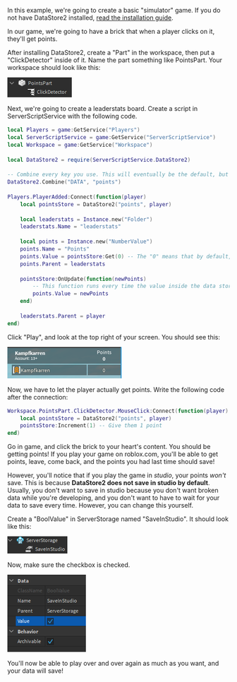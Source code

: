 In this example, we're going to create a basic "simulator" game. If you do not have DataStore2 installed, [read the installation guide](../installation).

In our game, we're going to have a brick that when a player clicks on it, they'll get points.

After installing DataStore2, create a "Part" in the workspace, then put a "ClickDetector" inside of it. Name the part something like PointsPart. Your workspace should look like this:

![You should have a Part with a ClickDetector inside it named PointsPart](../images/simulator-1.png)

Next, we're going to create a leaderstats board. Create a script in ServerScriptService with the following code.

```lua
local Players = game:GetService("Players")
local ServerScriptService = game:GetService("ServerScriptService")
local Workspace = game:GetService("Workspace")

local DataStore2 = require(ServerScriptService.DataStore2)

-- Combine every key you use. This will eventually be the default, but for now read the "Gotchas" section to understand why we need this.
DataStore2.Combine("DATA", "points")

Players.PlayerAdded:Connect(function(player)
	local pointsStore = DataStore2("points", player)

	local leaderstats = Instance.new("Folder")
	leaderstats.Name = "leaderstats"

	local points = Instance.new("NumberValue")
	points.Name = "Points"
	points.Value = pointsStore:Get(0) -- The "0" means that by default, they'll have 0 points
	points.Parent = leaderstats

	pointsStore:OnUpdate(function(newPoints)
		-- This function runs every time the value inside the data store changes.
		points.Value = newPoints
	end)

	leaderstats.Parent = player
end)
```

Click "Play", and look at the top right of your screen. You should see this:

![The player will now have leaderstats](../images/simulator-2.png)

Now, we have to let the player actually get points. Write the following code after the connection:

```lua
Workspace.PointsPart.ClickDetector.MouseClick:Connect(function(player)
	local pointsStore = DataStore2("points", player)
	pointsStore:Increment(1) -- Give them 1 point
end)
```

Go in game, and click the brick to your heart's content. You should be getting points! If you play your game on roblox.com, you'll be able to get points, leave, come back, and the points you had last time should save!

However, you'll notice that if you play the game in *studio*, your points *won't* save. This is because **DataStore2 does not save in studio by default**. Usually, you don't want to save in studio because you don't want broken data while you're developing, and you don't want to have to wait for your data to save every time. However, you can change this yourself.

Create a "BoolValue" in ServerStorage named "SaveInStudio". It should look like this:

![A BoolValue named SaveInStudio in ServerStorage](../images/simulator-3.png)

Now, make sure the checkbox is checked.

![A checked Value](../images/simulator-4.png)

You'll now be able to play over and over again as much as you want, and your data will save!
